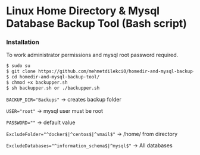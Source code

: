 # Linux Home Directory & Mysql Database Backup Tool (Bash script)

### Installation
To work administrator permissions and mysql root password required.

```sh
$ sudo su
$ git clone https://github.com/mehmetdilekci0/homedir-and-mysql-backup-tool.git
$ cd homedir-and-mysql-backup-tool/
$ chmod +x backupper.sh
$ sh backupper.sh or ./backupper.sh
```

`BACKUP_DIR="Backups"` -> creates backup folder

`USER="root"` -> mysql user must be root

`PASSWORD=""` -> default value

`ExcludeFolder="^docker$|^centos$|^vmail$"` -> /home/ from directory 

`ExcludeDatabases="^information_schema$|^mysql$"` -> All databases
